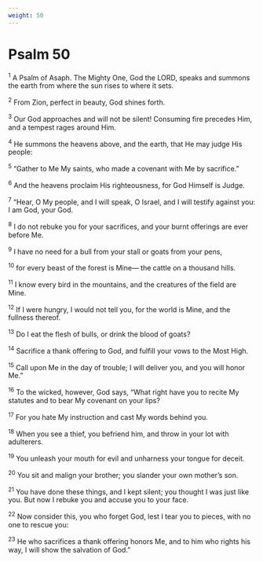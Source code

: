 ```yaml
---
weight: 50
---
```


# Psalm 50

<sup>1</sup> A Psalm of Asaph. The Mighty One, God the LORD, speaks and summons the earth from where the sun rises to where it sets. 

<sup>2</sup> From Zion, perfect in beauty, God shines forth. 

<sup>3</sup> Our God approaches and will not be silent! Consuming fire precedes Him, and a tempest rages around Him. 

<sup>4</sup> He summons the heavens above, and the earth, that He may judge His people: 

<sup>5</sup> “Gather to Me My saints, who made a covenant with Me by sacrifice.” 

<sup>6</sup> And the heavens proclaim His righteousness, for God Himself is Judge. 

<sup>7</sup> “Hear, O My people, and I will speak, O Israel, and I will testify against you: I am God, your God. 

<sup>8</sup> I do not rebuke you for your sacrifices, and your burnt offerings are ever before Me. 

<sup>9</sup> I have no need for a bull from your stall or goats from your pens, 

<sup>10</sup> for every beast of the forest is Mine— the cattle on a thousand hills. 

<sup>11</sup> I know every bird in the mountains, and the creatures of the field are Mine. 

<sup>12</sup> If I were hungry, I would not tell you, for the world is Mine, and the fullness thereof. 

<sup>13</sup> Do I eat the flesh of bulls, or drink the blood of goats? 

<sup>14</sup> Sacrifice a thank offering to God, and fulfill your vows to the Most High. 

<sup>15</sup> Call upon Me in the day of trouble; I will deliver you, and you will honor Me.” 

<sup>16</sup> To the wicked, however, God says, “What right have you to recite My statutes and to bear My covenant on your lips? 

<sup>17</sup> For you hate My instruction and cast My words behind you. 

<sup>18</sup> When you see a thief, you befriend him, and throw in your lot with adulterers. 

<sup>19</sup> You unleash your mouth for evil and unharness your tongue for deceit. 

<sup>20</sup> You sit and malign your brother; you slander your own mother’s son. 

<sup>21</sup> You have done these things, and I kept silent; you thought I was just like you. But now I rebuke you and accuse you to your face. 

<sup>22</sup> Now consider this, you who forget God, lest I tear you to pieces, with no one to rescue you: 

<sup>23</sup> He who sacrifices a thank offering honors Me, and to him who rights his way, I will show the salvation of God.” 


